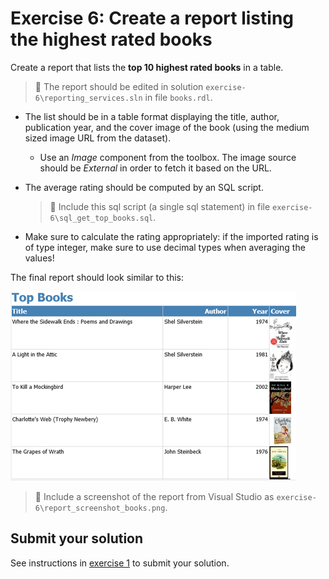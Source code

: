 # Exercise 6: Create a report listing the highest rated books

Create a report that lists the **top 10 highest rated books** in a table.

> :memo: The report should be edited in solution `exercise-6\reporting_services.sln` in file `books.rdl`.

- The list should be in a table format displaying the title, author, publication year, and the cover image of the book (using the medium sized image URL from the dataset).

  - Use an _Image_ component from the toolbox. The image source should be _External_ in order to fetch it based on the URL.

- The average rating should be computed by an SQL script.

  > :memo: Include this sql script (a single sql statement) in file `exercise-6\sql_get_top_books.sql`.

- Make sure to calculate the rating appropriately: if the imported rating is of type integer, make sure to use decimal types when averaging the values!

The final report should look similar to this:

![Top books report](images/exercise/report-books.png)

> :memo: Include a screenshot of the report from Visual Studio as `exercise-6\report_screenshot_books.png`.

## Submit your solution

See instructions in [exercise 1](exercise1.md) to submit your solution.
